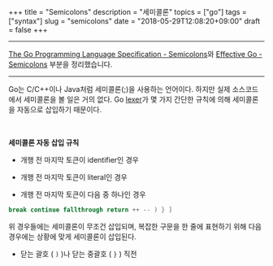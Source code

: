 +++
title = "Semicolons"
description = "세미콜론"
topics = ["go"]
tags = ["syntax"]
slug = "semicolons"
date = "2018-05-29T12:08:20+09:00"
draft = false
+++

---

[The Go Programming Language Specification - Semicolons](https://golang.org/ref/spec#Semicolons)와  [Effective Go - Semicolons](https://golang.org/doc/effective_go.html#semicolons) 부분을 정리했습니다.

---

Go는 C/C++이나 Java처럼 세미콜론(;)을 사용하는 언어이다. 하지만 실제 소스코드에서 세미콜론을 볼 일은 거의 없다. Go [lexer](https://ko.wikipedia.org/wiki/%EB%82%B1%EB%A7%90_%EB%B6%84%EC%84%9D)가 몇 가지 간단한 규칙에 의해 세미콜론을 자동으로 삽입하기 때문이다.

<br>

**세미콜론 자동 삽입 규칙**

- 개행 전 마지막 토큰이 identifier인 경우

- 개행 전 마지막 토큰이 literal인 경우

- 개행 전 마지막 토큰이 다음 중 하나인 경우

```go
break continue fallthrough return ++ -- ) } ]
```

위 경우들에는 세미콜론이 무조건 삽입되며, 복잡한 구문을 한 줄에 표현하기 위해 다음 경우에는 상황에 맞게 세미콜론이 삽입된다.

- 닫는 괄호 ( `)` )나 닫는 중괄호 ( `}` ) 직전
